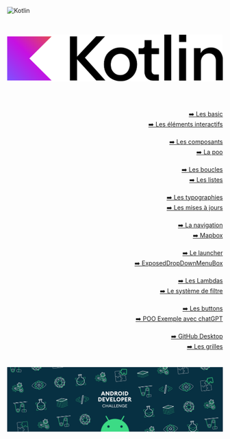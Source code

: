 ![Kotlin](https://img.shields.io/badge/kotlin-%237F52FF.svg?style=for-the-badge&logo=kotlin&logoColor=white)


<div align="center">
        <br><br>
        <img src="base/Android_logo_2019.png">
        <br><br>
        <h2></h2>


<br>

<div>
    <div align="right">
        <a href="https://github.com/Mika73100/Kotlin/blob/main/basic/README.md">➡️ Les basic </a>
    </div>
    <div align="right">
        <a href="https://github.com/Mika73100/Kotlin/blob/main/lesinteractifs/README.md">➡️ Les éléments interactifs</a>
    </div>
</div>

<br>







<div align="right">
    <a href="https://github.com/Mika73100/Kotlin/blob/main/composants/README.md">➡️ Les composants</a>
</div>
<div align="right">
    <a href="https://github.com/Mika73100/Kotlin/blob/main/poo/README.md">➡️ La poo</a>
</div>
</div>

<br>






<div align="right">
    <a href="https://github.com/Mika73100/Kotlin/blob/main/boucle/README.md">➡️ Les boucles</a>
</div>
<div align="right">
    <a href="https://github.com/Mika73100/Kotlin/blob/main/leslistes/README.md">➡️ Les listes</a>
</div>

<br>






<div align="right">
    <a href="https://github.com/Mika73100/Kotlin/blob/main/lestypo/README.md">➡️ Les typographies</a>
</div>
<div align="right">
    <a href="https://github.com/Mika73100/Kotlin/blob/main/miseajour/README.md">➡️ Les mises à jours</a>
</div>

<br>







<div align="right">
    <a href="https://github.com/Mika73100/Kotlin/blob/main/navigationbar/README.md">➡️ La navigation</a>
</div>
<div align="right">
    <a href="https://github.com/Mika73100/Kotlin/blob/main/mapbox/README.md">➡️ Mapbox</a>
</div>
<br>







<div align="right">
    <a href="https://github.com/Mika73100/Kotlin/blob/main/launcher/README.md">➡️ Le launcher</a>
</div>
<div align="right">
    <a href="https://github.com/Mika73100/Kotlin/blob/main/ExposedDropdownMenuBox/README.md">➡️ ExposedDropDownMenuBox</a>
</div>
<br>







<div align="right">
    <a href="https://github.com/Mika73100/Kotlin/blob/main/leslambdas/README.md">➡️ Les Lambdas</a>
</div>
<div align="right">
    <a href="https://github.com/Mika73100/Kotlin/blob/main/filter/README.md">➡️ Le système de filtre</a>
</div>
<br>








<div align="right">
    <a href="https://github.com/Mika73100/Kotlin/blob/main/button/README.md">➡️ Les buttons</a>
</div>
<div align="right">
    <a href="https://github.com/Mika73100/Kotlin/blob/main/chatGPT/README.md">➡️ POO Exemple avec chatGPT</a>
</div>
<br>












<div align="right">
    <a href="https://github.com/Mika73100/Kotlin/blob/main/GitHub/README.md">➡️ GitHub Desktop</a>
</div>
<div align="right">
    <a href="https://github.com/Mika73100/Kotlin/blob/main/lesgrilles/README.md">➡️ Les grilles</a>
</div>
<br>







</div><br>



<div align="center">
        <img src="base/lolo.gif">
</div>